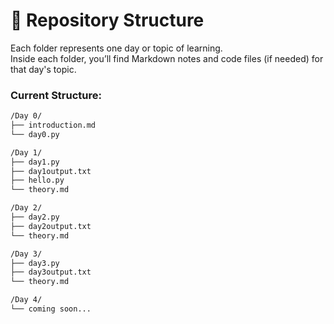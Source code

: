 # 📁 Repository Structure

Each folder represents one day or topic of learning.  
Inside each folder, you’ll find Markdown notes and code files (if needed) for that day's topic.

### Current Structure:
```md
/Day 0/
├── introduction.md
└── day0.py

/Day 1/
├── day1.py
├── day1output.txt
├── hello.py
└── theory.md

/Day 2/
├── day2.py
├── day2output.txt
└── theory.md

/Day 3/
├── day3.py
├── day3output.txt
└── theory.md

/Day 4/
└── coming soon...
```
